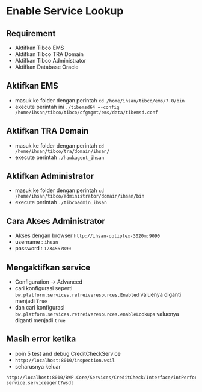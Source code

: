 # Enable Service Lookup

## Requirement
* Aktifkan Tibco EMS
* Aktifkan Tibco TRA Domain
* Aktifkan Tibco Administrator
* Aktifkan Database Oracle

## Aktifkan EMS
* masuk ke folder dengan perintah `cd /home/ihsan/tibco/ems/7.0/bin`
* execute perintah ini `./tibemsd64 =-config /home/ihsan/tibco/tibco/cfgmgmt/ems/data/tibemsd.conf`

## Aktifkan TRA Domain
* masuk ke folder dengan perintah `cd /home/ihsan/tibco/tra/domain/ihsan/`
* execute perintah `./hawkagent_ihsan`

## Aktifkan Administrator
* masuk ke folder dengan perintah `cd /home/ihsan/tibco/administrator/domain/ihsan/bin`
* execute perintah `./tibcoadmin_ihsan`

## Cara Akses Administrator
* Akses dengan browser <code>http://ihsan-optiplex-3020m:9090</code>
* username : <code>ihsan</code>
* password : <code>1234567890</code>

## Mengaktifkan service
* Configuration -> Advanced
* cari konfigurasi seperti `bw.platform.services.retreiveresources.Enabled` valuenya diganti menjadi <code>True</code>
* dan cari konfigurasi `bw.platform.services.retreiveresources.enableLookups` valuenya diganti menjadi <code>true</code>

## Masih error ketika
* poin 5 test and debug CreditCheckService
* <code>http://localhost:8010/inspection.wsil</code>
* seharusnya keluar
```{r, tidy=FALSE, eval=FALSE, highlight=FALSE }
http://localhost:8010/BWP.Core/Services/CreditCheck/Interface/intPerformCreditCheck-service.serviceagent?wsdl
```
